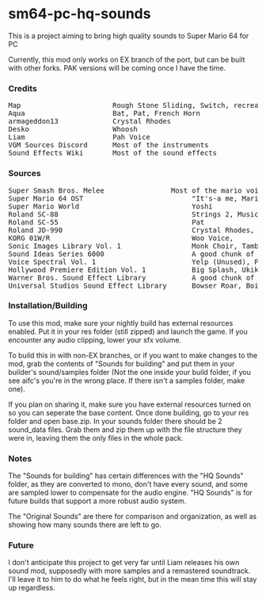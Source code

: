 # sm64-pc-hq-sounds
This is a project aiming to bring high quality sounds to Super Mario 64 for PC

Currently, this mod only works on EX branch of the port, but can be built with other forks. PAK versions will be coming once I have the time.

### Credits


<pre>Map                      Rough Stone Sliding, Switch, recreated Lava, Waterfall 2, Metalcap
Aqua                     Bat, Pat, French Horn
armageddon13             Crystal Rhodes
Desko                    Whoosh
Liam                     Pah Voice
VGM Sources Discord      Most of the instruments
Sound Effects Wiki       Most of the sound effects</pre>


### Sources

<pre>Super Smash Bros. Melee                Most of the mario voices
Super Mario 64 OST                          "It's-a me, Mario!"
Super Mario World                           Yoshi
Roland SC-88                                Strings 2, Music Box, Glockenspiel
Roland SC-55                                Pat
Roland JD-990                               Crystal Rhodes, Pan Flute
KORG 01W/R                                  Woo Voice, 
Sonic Images Library Vol. 1                 Monk Choir, Tambourine, Steel Drum
Sound Ideas Series 6000                     A good chunk of the sounds
Voice Spectral Vol. 1                       Yelp (Unused), Pah Voice
Hollywood Premiere Edition Vol. 1           Big Splash, Ukiki
Warner Bros. Sound Effect Library           A good chunk of the sounds
Universal Studios Sound Effect Library      Bowser Roar, Boing, Boing (Unused), Box Break</pre>


### Installation/Building

To use this mod, make sure your nightly build has external resources enabled. Put it in your res folder (still zipped) and launch the game. If you encounter any audio clipping, lower your sfx volume.

To build this in with non-EX branches, or if you want to make changes to the mod, grab the contents of "Sounds for building" and put them in your builder's sound/samples folder (Not the one inside your build folder, if you see aifc's you're in the wrong place. If there isn't a samples folder, make one). 

If you plan on sharing it, make sure you have external resources turned on so you can seperate the base content. Once done building, go to your res folder and open base.zip. In your sounds folder there should be 2 sound_data files. Grab them and zip them up with the file structure they were in, leaving them the only files in the whole pack.


### Notes

The "Sounds for building" has certain differences with the "HQ Sounds" folder, as they are converted to mono, don't have every sound, and some are sampled lower to compensate for the audio engine. "HQ Sounds" is for future builds that support a more robust audio system.

The "Original Sounds" are there for comparison and organization, as well as showing how many sounds there are left to go.


### Future

I don't anticipate this project to get very far until Liam releases his own sound mod, supposedly with more samples and a remastered soundtrack. I'll leave it to him to do what he feels right, but in the mean time this will stay up regardless.

